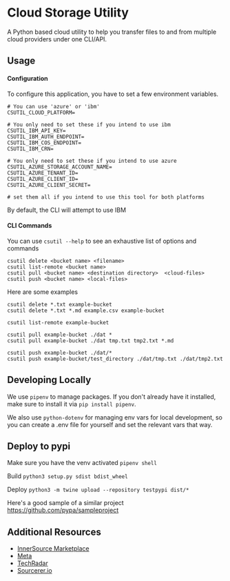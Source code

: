 # Cloud Storage Utility

A Python based cloud utility to help you transfer files to and from multiple cloud providers under one CLI/API.

## Usage

#### Configuration

To configure this application, you have to set a few environment variables.

```
# You can use 'azure' or 'ibm'
CSUTIL_CLOUD_PLATFORM=

# You only need to set these if you intend to use ibm
CSUTIL_IBM_API_KEY=
CSUTIL_IBM_AUTH_ENDPOINT=
CSUTIL_IBM_COS_ENDPOINT=
CSUTIL_IBM_CRN=

# You only need to set these if you intend to use azure
CSUTIL_AZURE_STORAGE_ACCOUNT_NAME=
CSUTIL_AZURE_TENANT_ID=
CSUTIL_AZURE_CLIENT_ID=
CSUTIL_AZURE_CLIENT_SECRET=

# set them all if you intend to use this tool for both platforms
```

By default, the CLI will attempt to use IBM

#### CLI Commands

You can use `csutil --help` to see an exhaustive list of options and commands

```
csutil delete <bucket name> <filename> 
csutil list-remote <bucket name>
csutil pull <bucket name> <destination directory>  <cloud-files>
csutil push <bucket name> <local-files>
```

Here are some examples

```
csutil delete *.txt example-bucket
csutil delete *.txt *.md example.csv example-bucket

csutil list-remote example-bucket

csutil pull example-bucket ./dat *
csutil pull example-bucket ./dat tmp.txt tmp2.txt *.md

csutil push example-bucket ./dat/*
csutil push example-bucket/test_directory ./dat/tmp.txt ./dat/tmp2.txt
```

## Developing Locally

We use `pipenv` to manage packages. If you don't already have it installed, make sure to install it via `pip install pipenv`.

We also use `python-dotenv` for managing env vars for local development, so you can create a .env file for yourself and set the relevant vars that way.

## Deploy to pypi

Make sure you have the venv activated `pipenv shell`

Build `python3 setup.py sdist bdist_wheel`

Deploy `python3 -m twine upload --repository testpypi dist/*`

Here's a good sample of a similar project https://github.com/pypa/sampleproject

## Additional Resources

- [InnerSource Marketplace](https://github.com/AAInternal/InnerSource-Marketplace)
- [Meta](https://github.com/AAInternal/meta)
- [TechRadar](https://github.com/AAInternal/TechRadar)
- [Sourcerer.io](https://github.com/sourcerer-io/sourcerer-app#readme)
